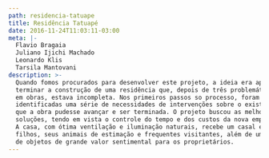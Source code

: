 ```yaml
---
path: residencia-tatuape
title: Residência Tatuapé
date: 2016-11-24T11:03:11-03:00
meta: |-
  Flavio Bragaia
  Juliano Ijichi Machado
  Leonardo Klis
  Tarsila Mantovani
description: >-
  Quando fomos procurados para desenvolver este projeto, a ideia era apenas
  terminar a construção de uma residência que, depois de três problemáticos anos
  em obras, estava incompleta. Nos primeiros passos so processo, foram
  identificadas uma série de necessidades de intervenções sobre o existente para
  que a obra pudesse avançar e ser terminada. O projeto buscou as melhores
  soluções, tendo em vista o controle do tempo e dos custos da nova empreitada.
  A casa, com ótima ventilação e iluminação naturais, recebe um casal e dois
  filhos, seus animais de estimação e frequentes visitantes, além de uma série
  de objetos de grande valor sentimental para os proprietários.
---
```


